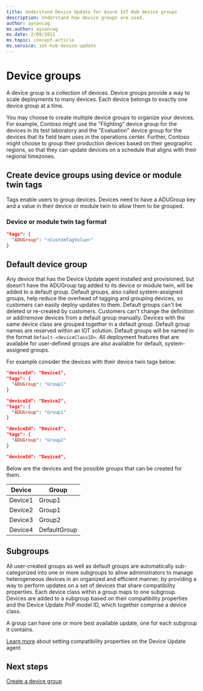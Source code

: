 ```yaml
---
title: Understand Device Update for Azure IoT Hub device groups
description: Understand how device groups are used.
author: aysancag
ms.author: aysancag
ms.date: 2/09/2021
ms.topic: concept-article
ms.service: iot-hub-device-update
---
```


# Device groups

A device group is a collection of devices. Device groups provide a way to scale deployments to many devices. Each device belongs to exactly one device group at a time.

You may choose to create multiple device groups to organize your devices. For example, Contoso might use the "Flighting" device group for the devices in its test laboratory and the "Evaluation" device group for the devices that its field team uses in the operations center. Further, Contoso might choose to group their production devices based on their geographic regions, so that they can update devices on a schedule that aligns with their regional timezones.

## Create device groups using device or module twin tags

Tags enable users to group devices. Devices need to have a ADUGroup key and a value in their device or module twin to allow them to be grouped.

### Device or module twin tag format

```json
"tags": {
  "ADUGroup": "<CustomTagValue>"
}
```

## Default device group

Any device that has the Device Update agent installed and provisioned, but doesn't have the ADUGroup tag added to its device or module twin, will be added to a default group. Default groups, also called system-assigned groups, help reduce the overhead of tagging and grouping devices, so customers can easily deploy updates to them. Default groups can't be deleted or re-created by customers. Customers can't change the definition or add/remove devices from a default group manually. Devices with the same device class are grouped together in a default group. Default group names are reserved within an IOT solution. Default groups will be named in the format `Default-<deviceClassID>`. All deployment features that are available for user-defined groups are also available for default, system-assigned groups.

For example consider the devices with their device twin tags below:

```json
"deviceId": "Device1",
"tags": {
  "ADUGroup": "Group1"
}
```

```json
"deviceId": "Device2",
"tags": {
  "ADUGroup": "Group1"
}
```

```json
"deviceId": "Device3",
"tags": {
  "ADUGroup": "Group2"
}
```

```json
"deviceId": "Device4",
```

Below are the devices and the possible groups that can be created for them.

| Device  | Group                         |
|---------|-------------------------------|
| Device1 | Group1                        |
| Device2 | Group1                        |
| Device3 | Group2                        |
| Device4 | DefaultGroup                  |


## Subgroups

All user-created groups as well as default groups are automatically sub-categorized into one or more subgroups to allow administrators to manage heterogeneous devices in an organized and efficient manner, by providing a way to perform updates on a set of devices that share compatibility properties. Each device class within a group maps to one subgroup. Devices are added to a subgroup based on their compatibility properties and the Device Update PnP model ID, which together comprise a device class. 

A group can have one or more best available update, one for each subgroup it contains. 

[Learn more](./device-update-configuration-file.md) about setting compatibility properties on the Device Update agent

## Next steps

[Create a device group](./create-update-group.md)
